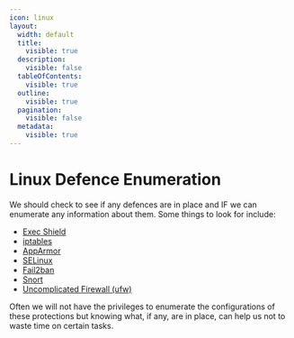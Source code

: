 ```yaml
---
icon: linux
layout:
  width: default
  title:
    visible: true
  description:
    visible: false
  tableOfContents:
    visible: true
  outline:
    visible: true
  pagination:
    visible: false
  metadata:
    visible: true
---
```


# Linux Defence Enumeration

We should check to see if any defences are in place and IF we can enumerate any information about them. Some things to look for include:

* [Exec Shield](https://en.wikipedia.org/wiki/Exec_Shield)
* [iptables](https://linux.die.net/man/8/iptables)
* [AppArmor](https://apparmor.net/)
* [SELinux](https://www.redhat.com/en/topics/linux/what-is-selinux)
* [Fail2ban](https://github.com/fail2ban/fail2ban)
* [Snort](https://www.snort.org/faq/what-is-snort)
* [Uncomplicated Firewall (ufw)](https://wiki.ubuntu.com/UncomplicatedFirewall)

Often we will not have the privileges to enumerate the configurations of these protections but knowing what, if any, are in place, can help us not to waste time on certain tasks.
